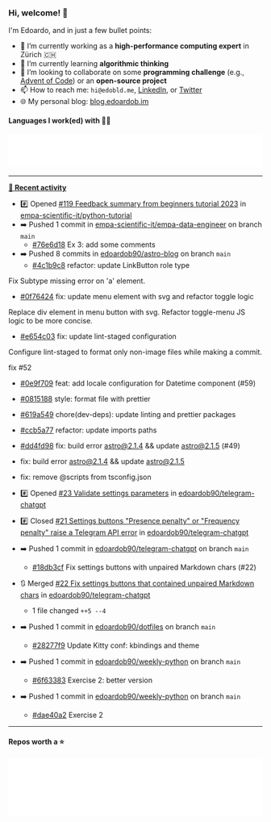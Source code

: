 ### Hi, welcome! 👋 

I'm Edoardo, and in just a few bullet points:

- 🔭 I’m currently working as a **high-performance computing expert** in Zürich 🇨🇭
- 🌱 I’m currently learning **algorithmic thinking**
- 👯 I’m looking to collaborate on some **programming challenge** (e.g., [Advent of Code](https://github.com/edoardob90/aoc2022)) or an **open-source project**
- 📫 How to reach me: `hi@edobld.me`, [LinkedIn](https://linkedin.com/in/edobld), or [Twitter](https://twitter.com/edobld)
- 🌐 My personal blog: [blog.edoardob.im](https://blog.edoardob.im)

#### Languages I work(ed) with 👨‍💻

<img src="https://github.com/edoardob90/edoardob90/blob/main/.cache/languages.svg">

---

**[📰 Recent activity](https://github.com/edoardob90)**
* #️⃣ Opened [#119 Feedback summary from beginners tutorial 2023](https://github.com/empa-scientific-it/python-tutorial/issues/119) in [empa-scientific-it/python-tutorial](https://github.com/empa-scientific-it/python-tutorial)
* ➡️ Pushed 1 commit in [empa-scientific-it/empa-data-engineer](https://github.com/empa-scientific-it/empa-data-engineer) on branch `main`
  * [#76e6d18](https://github.com/empa-scientific-it/empa-data-engineer/commit/76e6d18) Ex 3: add some comments
* ➡️ Pushed 8 commits in [edoardob90/astro-blog](https://github.com/edoardob90/astro-blog) on branch `main`
  * [#4c1b9c8](https://github.com/edoardob90/astro-blog/commit/4c1b9c8) refactor: update LinkButton role type

Fix Subtype missing error on &#39;a&#39; element.
  * [#0f76424](https://github.com/edoardob90/astro-blog/commit/0f76424) fix: update menu element with svg and refactor toggle logic

Replace div element in menu button with svg. Refactor toggle-menu JS logic to be more concise.
  * [#e654c03](https://github.com/edoardob90/astro-blog/commit/e654c03) fix: update lint-staged configuration

Configure lint-staged to format only non-image files while making a commit.

fix #52
  * [#0e9f709](https://github.com/edoardob90/astro-blog/commit/0e9f709) feat: add locale configuration for Datetime component (#59)
  * [#0815188](https://github.com/edoardob90/astro-blog/commit/0815188) style: format file with prettier
  * [#619a549](https://github.com/edoardob90/astro-blog/commit/619a549) chore(dev-deps): update linting and prettier packages
  * [#ccb5a77](https://github.com/edoardob90/astro-blog/commit/ccb5a77) refactor: update imports paths
  * [#dd4fd98](https://github.com/edoardob90/astro-blog/commit/dd4fd98) fix: build error astro@2.1.4 &amp;&amp; update astro@2.1.5 (#49)

* fix: build error astro@2.1.4 &amp;&amp; update astro@2.1.5

* fix: remove @scripts from tsconfig.json
* #️⃣ Opened [#23 Validate settings parameters](https://github.com/edoardob90/telegram-chatgpt/issues/23) in [edoardob90/telegram-chatgpt](https://github.com/edoardob90/telegram-chatgpt)
* #️⃣ Closed [#21 Settings buttons &#34;Presence penalty&#34; or &#34;Frequency penalty&#34; raise a Telegram API error](https://github.com/edoardob90/telegram-chatgpt/issues/21) in [edoardob90/telegram-chatgpt](https://github.com/edoardob90/telegram-chatgpt)
* ➡️ Pushed 1 commit in [edoardob90/telegram-chatgpt](https://github.com/edoardob90/telegram-chatgpt) on branch `main`
  * [#18db3cf](https://github.com/edoardob90/telegram-chatgpt/commit/18db3cf) Fix settings buttons with unpaired Markdown chars (#22)
* 🔃 Merged [#22 Fix settings buttons that contained unpaired Markdown chars](https://github.com/edoardob90/telegram-chatgpt/pull/22) in [edoardob90/telegram-chatgpt](https://github.com/edoardob90/telegram-chatgpt)
  * 1 file changed `++5 --4`
* ➡️ Pushed 1 commit in [edoardob90/dotfiles](https://github.com/edoardob90/dotfiles) on branch `main`
  * [#28277f9](https://github.com/edoardob90/dotfiles/commit/28277f9) Update Kitty conf: kbindings and theme
* ➡️ Pushed 1 commit in [edoardob90/weekly-python](https://github.com/edoardob90/weekly-python) on branch `main`
  * [#6f63383](https://github.com/edoardob90/weekly-python/commit/6f63383) Exercise 2: better version
* ➡️ Pushed 1 commit in [edoardob90/weekly-python](https://github.com/edoardob90/weekly-python) on branch `main`
  * [#dae40a2](https://github.com/edoardob90/weekly-python/commit/dae40a2) Exercise 2


---

#### Repos worth a ⭐

<img src="https://github.com/edoardob90/edoardob90/blob/main/.cache/stars.svg">

<!--
- ⚡ Fun fact: ...
- 🤔 I’m looking for help with ...
- 💬 Ask me about ...
-->
